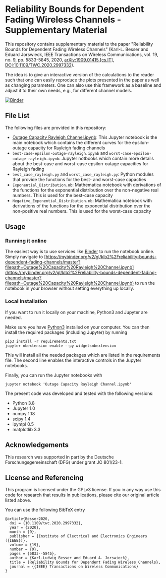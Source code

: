 # Reliability Bounds for Dependent Fading Wireless Channels - Supplementary Material

This repository contains supplementary material to the paper "Reliability
Bounds for Dependent Fading Wireless Channels" (Karl-L. Besser and Eduard
Jorswieck, IEEE Transactions on Wireless Communications, vol. 19, no. 9, pp.
5833-5845, 2020, [arXiv:1909.01415 [cs.IT]](https://arxiv.org/abs/1909.01415),
[DOI:10.1109/TWC.2020.2997332](https://doi.org/10.1109/TWC.2020.2997332)).

The idea is to give an interactive version of the calculations to the reader
such that one can easily reproduce the plots presented in the paper as well as
changing parameters. One can also use this framework as a baseline and adjust
it to their own needs, e.g., for different channel models.

[![Binder](https://mybinder.org/badge_logo.svg)](https://mybinder.org/v2/gl/klb2%2Freliability-bounds-dependent-fading-channels/master?filepath=Outage%20Capacity%20Rayleigh%20Channel.ipynb)

## File List
The following files are provided in this repository:

* [Outage Capacity Rayleigh
  Channel.ipynb](https://mybinder.org/v2/gl/klb2%2Freliability-bounds-dependent-fading-channels/master?filepath=Outage%20Capacity%20Rayleigh%20Channel.ipynb):
  This Jupyter notebook is the main notebook which contains the different
  curves for the epsilon-outage capacity for Rayleigh fading channels
* `best-case-epsilon-outage-rayleigh.ipynb` and
  `worst-case-epsilon-outage-rayleigh.ipynb`: Jupyter notbooks which contain
  more details about the best-case and worst-case epsilon-outage capacities for
  Rayleigh fading
* `best_case_rayleigh.py` and `worst_case_rayleigh.py`: Python modules that
  provide the functions for the best- and worst-case capacties
* `Exponential_Distribution.nb`: Mathematica notebook with derivations of the
  functions for the exponential distribution over the non-negative real
  numbers. This is used for the best-case capacity
* `Negative_Exponential_Distribution.nb`: Mathematica notebook with derivations
  of the functions for the exponential distribution over the non-positive real
  numbers. This is used for the worst-case capacity


## Usage
### Running it online
The easiest way is to use services like [Binder](https://mybinder.org/) to run
the notebook online. Simply navigate to
[https://mybinder.org/v2/gl/klb2%2Freliability-bounds-dependent-fading-channels/master?filepath=Outage%20Capacity%20Rayleigh%20Channel.ipynb](https://mybinder.org/v2/gl/klb2%2Freliability-bounds-dependent-fading-channels/master?filepath=Outage%20Capacity%20Rayleigh%20Channel.ipynb)
to run the notebook in your browser without setting everything up locally.

### Local Installation
If you want to run it locally on your machine, Python3 and Jupyter are needed.

Make sure you have [Python3](https://www.python.org/downloads/) installed on
your computer.
You can then install the required packages (including Jupyter) by running
```
pip3 install -r requirements.txt
jupyter nbextension enable --py widgetsnbextension
```
This will install all the needed packages which are listed in the requirements 
file. The second line enables the interactive controls in the Jupyter
notebooks.

Finally, you can run the Jupyter notebooks with
```
jupyter notebook 'Outage Capacity Rayleigh Channel.ipynb'
```

The present code was developed and tested with the following versions:
- Python 3.8
- Jupyter 1.0
- numpy 1.18
- scipy 1.4
- ipympl 0.5
- matplotlib 3.3



## Acknowledgements
This research was supported in part by the Deutsche Forschungsgemeinschaft
(DFG) under grant JO 801/23-1.


## License and Referencing
This program is licensed under the GPLv3 license. If you in any way use this
code for research that results in publications, please cite our original
article listed above.

You can use the following BibTeX entry
```
@article{Besser2020,
  doi = {10.1109/twc.2020.2997332},
  year = {2020},
  month = {9},
  publisher = {Institute of Electrical and Electronics Engineers ({IEEE})},
  volume = {19},
  number = {9},
  pages = {5833--5845},
  author = {Karl-Ludwig Besser and Eduard A. Jorswieck},
  title = {Reliability Bounds for Dependent Fading Wireless Channels},
  journal = {{IEEE} Transactions on Wireless Communications}
}
```
